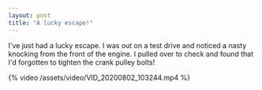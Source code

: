 ```yaml
---
layout: post
title: "A lucky escape!"
---
```


I've just had a lucky escape. I was out on a test drive and noticed a nasty knocking from the front of the engine. I pulled over to check and found that I'd forgotten to tighten the crank pulley bolts!

{% video /assets/video/VID_20200802_103244.mp4 %}

